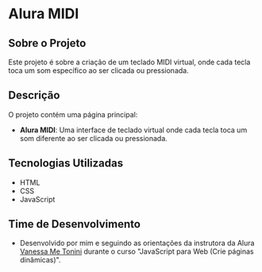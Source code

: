 # Alura MIDI

## Sobre o Projeto

Este projeto é sobre a criação de um teclado MIDI virtual, onde cada tecla toca um som específico ao ser clicada ou pressionada.

## Descrição

O projeto contém uma página principal:
- **Alura MIDI**: Uma interface de teclado virtual onde cada tecla toca um som diferente ao ser clicada ou pressionada.

## Tecnologias Utilizadas

- HTML
- CSS
- JavaScript

## Time de Desenvolvimento

- Desenvolvido por mim e seguindo as orientações da instrutora da Alura [Vanessa Me Tonini](https://github.com/vanessametonini) durante o curso "JavaScript para Web (Crie páginas dinâmicas)".